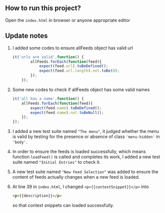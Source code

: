 ## How to run this project?

Open the `index.html` in browser or anyone appropriate editor


## Update notes

1. I added some codes to ensure allFeeds object has valid url

	```javascript
	it('urls are valid',function() {
            allFeeds.forEach(function(feed){
                expect(feed.url).toBeDefined();
                expect(feed.url.length).not.toBe(0);
            });
        });
    ```
2. Some new codes to check if allFeeds object has some valid names

	```javascript
	it('all has a name',function() {
        allFeeds.forEach(function(feed){
            expect(feed.name).toBeDefined();
            expect(feed.name).not.toBeNull();
        });
    });
    ```

3. I added a new test suite named `"The menu"`, it judged whether the menu is valid by testing for the presence or absence of class `'menu-hidden'` in `'body'`.

4. In order to ensure the feeds is loaded successfully, which means function `loadFeed()` is called and completes its work, I added a new test suite named `"Initial Entries"` to check it.

5. A new test suite named `"New Feed Selection"` was added to ensure the content of feeds actually changes when a new feed is loaded.

6. At line 39 in `index.html`, I changed `<p>{{contextSnippet}}</p>` into

	```html
	<p>{{description}}</p>
    ```
    so that context snippets can loaded successfully.